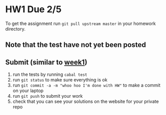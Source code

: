 # HW1 Due 2/5

To get the assignment run ```git pull upstream master``` in your homework directory.

## Note that the test have not yet been posted

## Submit (similar to [week1](../week1))
1. run the tests by running ```cabal test``` 
1. run ```git status``` to make sure everything is ok
1. run ```git commit -a -m "whoo hoo I'm done with HW"``` to make a commit on your laptop
1. run ```git push``` to submit your work
1. check that you can see your solutions on the website for your private repo
